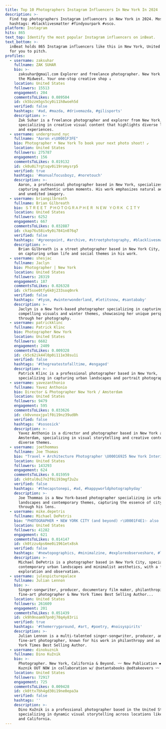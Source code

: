 ```yaml
---
title: Top 10 Photographers Instagram Influencers In New York In 2024
description: >-
  Find top photographers Instagram influencers in New York in 2024. Most popular
  hashtags: #blacklivesmatter #findyourpark #vsco.
platform: Instagram
hits: 865
text_top: Identify the most popular Instagram influencers on inBeat.
text_bottom: >-
  inBeat holds 865 Instagram influencers like this in New York, United States
  for you to pitch.
profiles:
  - username: zaksuhar
    fullname: ZAK SUHAR
    bio: >-
      zaksuhar@gmail.com Explorer and freelance photographer. New York by way of
      the Midwest. Your one-stop creative shop ↓
    location: United States
    followers: 15513
    engagement: 204
    commentsToLikes: 0.089504
    id: ck5bzzm5gs5cy0i11h8woeh5d
    verified: false
    hashtags: '#ad, #mazda, #drivemazda, #gilisports'
    description: >-
      Zak Suhar is a freelance photographer and explorer from New York,
      specializing in creative visual content that highlights diverse landscapes
      and experiences.
  - username: underground_nyc
    fullname: "Aaron ✊\U0001F3FE"
    bio: Photographer • New York To book your next photo shoot! ↙️
    location: United States
    followers: 275787
    engagement: 156
    commentsToLikes: 0.019132
    id: ck0u0i7rgtsqv0i19romysrp5
    verified: true
    hashtags: '#manualfocusboyz, #noretouch'
    description: >-
      Aaron, a professional photographer based in New York, specializes in
      capturing authentic urban moments. His work emphasizes natural aesthetics
      and unedited imagery.
  - username: briangilbreath
    fullname: Brian Gilbreath
    bio: ＳＴＲＥＥＴ ＰＨＯＴＯＧＲＡＰＨＥＲ ＮＥＷ ＹＯＲＫ ＣＩＴＹ
    location: United States
    followers: 6252
    engagement: 667
    commentsToLikes: 0.032887
    id: ckap76u58iv9y0i7841n076q7
    verified: false
    hashtags: '#greenpoint, #archive, #streetphotography, #blacklivesmatter'
    description: >-
      Brian Gilbreath is a street photographer based in New York City, focusing
      on capturing urban life and social themes in his work.
  - username: shesjac
    fullname: Jaclyn
    bio: Photographer | New York
    location: United States
    followers: 28319
    engagement: 187
    commentsToLikes: 0.026328
    id: ckf5soe0tfy6k0j233soq0nrk
    verified: false
    hashtags: '#tysm, #winterwonderland, #letitsnow, #santababy'
    description: >-
      Jaclyn is a New York-based photographer specializing in capturing
      compelling visuals and winter themes, showcasing her unique perspective
      through her photography.
  - username: patrickklinc
    fullname: Patrick Klinc
    bio: Photographer New York
    location: United States
    followers: 6682
    engagement: 2409
    commentsToLikes: 0.009328
    id: ck5c62ik44l0p0i111e38su1i
    verified: false
    hashtags: '#thegreatestofalltime, #engaged'
    description: >-
      Patrick Klinc is a professional photographer based in New York,
      specializing in capturing urban landscapes and portrait photography.
  - username: yavezanthonio
    fullname: Yavez Anthonio
    bio: Director & Photographer New York / Amsterdam
    location: United States
    followers: 9479
    engagement: 595
    commentsToLikes: 0.033626
    id: ck0vvnoxjpxlf0i19nz39ud0h
    verified: false
    hashtags: '#sososick'
    description: >-
      Yavez Anthonio is a director and photographer based in New York and
      Amsterdam, specializing in visual storytelling and creative content across
      diverse themes.
  - username: joethommas
    fullname: Joe Thomas
    bio: "Travel + Architecture Photographer \U00016925 New York Interior work: @joethomasphoto ✉︎ joethomasphoto@gmail.com"
    location: United States
    followers: 143293
    engagement: 624
    commentsToLikes: 0.015959
    id: ck0tul0u17n2f0i193mgf2u2u
    verified: false
    hashtags: '#thecapstonepi, #ad, #happyworldphotographyday'
    description: >-
      Joe Thommas is a New York-based photographer specializing in urban
      landscapes and contemporary themes, capturing the essence of city life
      through his lens.
  - username: mike.depetris
    fullname: Michael DePetris
    bio: "PHOTOGRAPHER • NEW YORK CITY (and beyond) ⚡️\U0001F4E1✨ also me ↠ @mikegotlost"
    location: United States
    followers: 41282
    engagement: 621
    commentsToLikes: 0.014147
    id: ck0tzzu4ps6me0i1961etx8sk
    verified: false
    hashtags: '#newtopographics, #minimalzine, #exploreobserveshare, #littlerivermag'
    description: >-
      Michael DePetris is a photographer based in New York City, specializing in
      contemporary urban landscapes and minimalist aesthetics, with a focus on
      exploration and observation.
  - username: julespicturepalace
    fullname: Julian Lennon
    bio: >-
      Singer-songwriter, producer, documentary film maker, philanthropist,
      fine-art photographer & New York Times Best Selling Author...
    location: United States
    followers: 261609
    engagement: 201
    commentsToLikes: 0.051439
    id: ck9h9noam97pn0j78q4y83rii
    verified: true
    hashtags: '#themerrygoround, #art, #poetry, #noisyspirits'
    description: >-
      Julian Lennon is a multi-talented singer-songwriter, producer, and
      fine-art photographer, known for his work in philanthropy and as a New
      York Times Best Selling Author.
  - username: dinokuznik
    fullname: Dino Kužnik
    bio: >-
      Photographer. New York, California & Beyond. 〰️ New Publication ⦁⦁ 05 Dino
      Kuznik OUT NOW in collaboration w/ @setantabooks @odtakeovers 〰️
    location: United States
    followers: 72917
    engagement: 725
    commentsToLikes: 0.009428
    id: ck0ttv7bh4gd30i19ne0epa3a
    verified: false
    hashtags: ''
    description: >-
      Dino Kužnik is a professional photographer based in the United States,
      specializing in dynamic visual storytelling across locations like New York
      and California.
---
```


